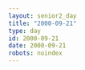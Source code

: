 ```yaml
---
layout: senior2_day
title: "2000-09-21"
type: day
id: 2000-09-21
date: 2000-09-21
robots: noindex
---
```


